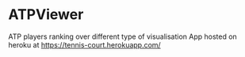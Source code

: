 # ATPViewer

ATP players ranking over different type of visualisation 
App hosted on heroku at https://tennis-court.herokuapp.com/
